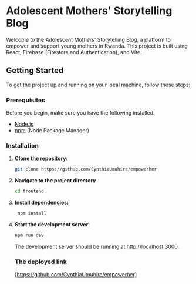 # Adolescent Mothers' Storytelling Blog

Welcome to the Adolescent Mothers' Storytelling Blog, a platform to empower and support young mothers in Rwanda. This project is built using React, Firebase (Firestore and Authentication), and Vite.

## Getting Started

To get the project up and running on your local machine, follow these steps:

### Prerequisites

Before you begin, make sure you have the following installed:

- [Node.js](https://nodejs.org/)
- [npm](https://www.npmjs.com/) (Node Package Manager)

### Installation

1. **Clone the repository:**

   ```bash
   git clone https://github.com/CynthiaUmuhire/empowerher
   ```
2. **Navigate to the project directory**
   ```bash
   cd frontend
   ```
3. **Install dependencies:**

   ```bash
    npm install
    ```
4. **Start the development server:**
   
   ```bash
   npm run dev
   ```
   The development server should be running at [http://localhost:3000](http://localhost:3000).
   ### The deployed link
   [https://github.com/CynthiaUmuhire/empowerher]
